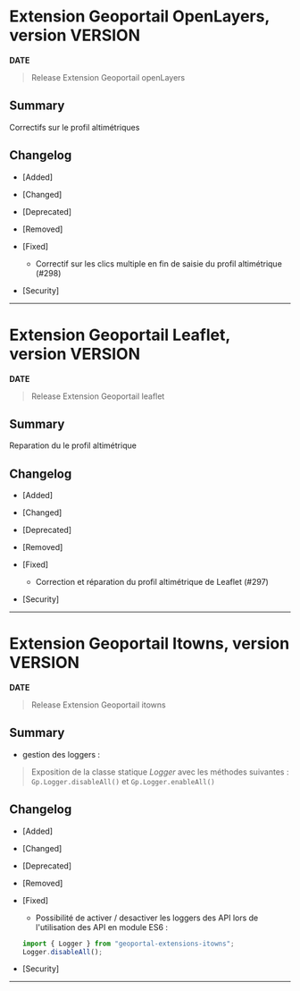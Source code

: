 
# Extension Geoportail OpenLayers, version __VERSION__

**__DATE__**
> Release Extension Geoportail openLayers

## Summary

Correctifs sur le profil altimétriques

## Changelog

* [Added]

* [Changed]

* [Deprecated]

* [Removed]

* [Fixed]

    - Correctif sur les clics multiple en fin de saisie du profil altimétrique (#298)

* [Security]

---



# Extension Geoportail Leaflet, version __VERSION__

**__DATE__**
> Release Extension Geoportail leaflet

## Summary

Reparation du le profil altimétrique

## Changelog

* [Added]

* [Changed]

* [Deprecated]

* [Removed]

* [Fixed]

    - Correction et réparation du profil altimétrique de Leaflet (#297)

* [Security]

---




# Extension Geoportail Itowns, version __VERSION__

**__DATE__**
> Release Extension Geoportail itowns

## Summary

* gestion des loggers : 
> Exposition de la classe statique *Logger* avec les méthodes suivantes :
`Gp.Logger.disableAll()` et `Gp.Logger.enableAll()`

## Changelog

* [Added]

* [Changed]

* [Deprecated]

* [Removed]

* [Fixed]

    - Possibilité de activer / desactiver les loggers des API lors de l'utilisation des API en module ES6 :

    ```js
    import { Logger } from "geoportal-extensions-itowns";
    Logger.disableAll();

* [Security]

---
